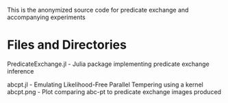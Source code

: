 This is the anonymized source code for predicate exchange and accompanying experiments

# Files and Directories

PredicateExchange.jl - Julia package implementing predicate exchange inference

abcpt.jl - Emulating Likelihood-Free Parallel Tempering using a kernel
abcpt.png - Plot comparing abc-pt to predicate exchange images produced